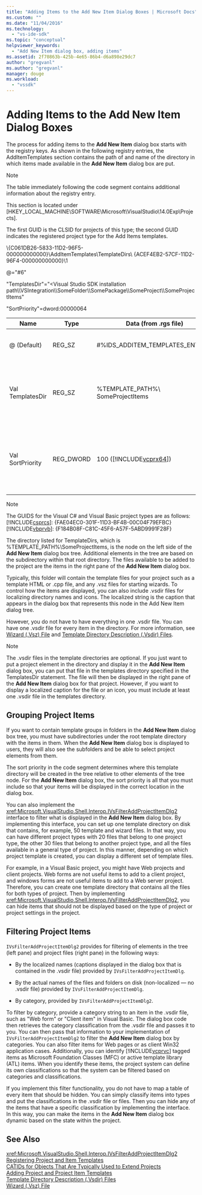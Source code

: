 ```yaml
---
title: "Adding Items to the Add New Item Dialog Boxes | Microsoft Docs"
ms.custom: ""
ms.date: "11/04/2016"
ms.technology: 
  - "vs-ide-sdk"
ms.topic: "conceptual"
helpviewer_keywords: 
  - "Add New Item dialog box, adding items"
ms.assetid: 2f70863b-425b-4e65-86b4-d6a898e29dc7
author: "gregvanl"
ms.author: "gregvanl"
manager: douge
ms.workload: 
  - "vssdk"
---
```

# Adding Items to the Add New Item Dialog Boxes
The process for adding items to the **Add New Item** dialog box starts with the registry keys. As shown in the following registry entries, the AddItemTemplates section contains the path of and name of the directory in which items made available in the **Add New Item** dialog box are put.  
  
> [!NOTE]
>  The table immediately following the code segment contains additional information about the registry entry.  
  
 This section is located under [HKEY_LOCAL_MACHINE\SOFTWARE\Microsoft\VisualStudio\14.0Exp\Projects].  
  
 The first GUID is the CLSID for projects of this type; the second GUID indicates the registered project type for the Add Items templates.  
  
 \\{C061DB26-5833-11D2-96F5-000000000000}\AddItemTemplates\TemplateDirs\ {ACEF4EB2-57CF-11D2-96F4-000000000000}\1  
  
 @="#6"  
  
 "TemplatesDir"="\<Visual Studio SDK installation path\\\VSIntegration\\\SomeFolder\\\SomePackage\\\SomeProject\\\SomeProjectItems"  
  
 "SortPriority"=dword:00000064  
  
|Name|Type|Data (from .rgs file)|Description|  
|----------|----------|-----------------------------|-----------------|  
|@ (Default)|REG_SZ|#%IDS_ADDITEM_TEMPLATES_ENTRY%|Resource ID for **Add Item** templates.|  
|Val TemplatesDir|REG_SZ|%TEMPLATE_PATH%\ SomeProjectItems|Path of the project items displayed in the dialog for the **Add New Item** wizard.|  
|Val SortPriority|REG_DWORD|100 ([!INCLUDE[vcprx64](../../extensibility/internals/includes/vcprx64_md.md)])|Determines the sort order in the tree node of files displayed in the **Add New Item** dialog box.|  
  
> [!NOTE]
>  The GUIDS for the Visual C# and Visual Basic project types are as follows:[!INCLUDE[csprcs](../../data-tools/includes/csprcs_md.md)]: {FAE04EC0-301F-11D3-BF4B-00C04F79EFBC}[!INCLUDE[vbprvb](../../code-quality/includes/vbprvb_md.md)]: {F184B08F-C81C-45F6-A57F-5ABD9991F28F}  
  
 The directory listed for TemplateDirs, which is %TEMPLATE_PATH%\SomeProjectItems, is the node on the left side of the **Add New Item** dialog box tree. Additional elements in the tree are based on the subdirectory within that root directory. The files available to be added to the project are the items in the right pane of the **Add New Item** dialog box.  
  
 Typically, this folder will contain the template files for your project such as a template HTML or .cpp file, and any .vsz files for starting wizards. To control how the items are displayed, you can also include .vsdir files for localizing directory names and icons. The localized string is the caption that appears in the dialog box that represents this node in the Add New Item dialog tree.  
  
 However, you do not have to have everything in one .vsdir file. You can have one .vsdir file for every item in the directory. For more information, see [Wizard (.Vsz) File](../../extensibility/internals/wizard-dot-vsz-file.md) and [Template Directory Description (.Vsdir) Files](../../extensibility/internals/template-directory-description-dot-vsdir-files.md).  
  
> [!NOTE]
>  The .vsdir files in the template directories are optional. If you just want to put a project element in the directory and display it in the **Add New Item** dialog box, you can put that file in the templates directory specified in the TemplatesDir statement. The file will then be displayed in the right pane of the **Add New Item** dialog box for that project. However, if you want to display a localized caption for the file or an icon, you must include at least one .vsdir file in the templates directory.  
  
## Grouping Project Items  
 If you want to contain template groups in folders in the **Add New Item** dialog box tree, you must have subdirectories under the root template directory with the items in them. When the **Add New Item** dialog box is displayed to users, they will also see the subfolders and be able to select project elements from them.  
  
 The sort priority in the code segment determines where this template directory will be created in the tree relative to other elements of the tree node. For the **Add New Item** dialog box, the sort priority is all that you must include so that your items will be displayed in the correct location in the dialog box.  
  
 You can also implement the <xref:Microsoft.VisualStudio.Shell.Interop.IVsFilterAddProjectItemDlg2> interface to filter what is displayed in the **Add New Item** dialog box. By implementing this interface, you can set up one template directory on disk that contains, for example, 50 template and wizard files. In that way, you can have different project types with 20 files that belong to one project type, the other 30 files that belong to another project type, and all the files available in a general type of project. In this manner, depending on which project template is created, you can display a different set of template files.  
  
 For example, in a Visual Basic project, you might have Web projects and client projects. Web forms are not useful items to add to a client project, and windows forms are not useful items to add to a Web server project. Therefore, you can create one template directory that contains all the files for both types of project. Then by implementing <xref:Microsoft.VisualStudio.Shell.Interop.IVsFilterAddProjectItemDlg2>, you can hide items that should not be displayed based on the type of project or project settings in the project.  
  
## Filtering Project Items  
 `IVsFilterAddProjectItemDlg2` provides for filtering of elements in the tree (left pane) and project files (right pane) in the following ways:  
  
-   By the localized names (captions displayed in the dialog box that is contained in the .vsdir file) provided by `IVsFilterAddProjectItemDlg`.  
  
-   By the actual names of the files and folders on disk (non-localized — no .vsdir file) provided by `IVsFilterAddProjectItemDlg`.  
  
-   By category, provided by `IVsFilterAddProjectItemDlg2`.  
  
 To filter by category, provide a category string to an item in the .vsdir file, such as "Web form" or "Client item" in Visual Basic. The dialog box code then retrieves the category classification from the .vsdir file and passes it to you. You can then pass that information to your implementation of `IVsFilterAddProjectItemDlg2` to filter the **Add New Item** dialog box by categories. You can also filter items for Web pages or as client Win32 application cases. Additionally, you can identify [!INCLUDE[vcprvc](../../code-quality/includes/vcprvc_md.md)] tagged items as Microsoft Foundation Classes (MFC) or active template library (ATL) items. When you identify these items, the project system can define its own classifications so that the system can be filtered based on categories and classifications.  
  
 If you implement this filter functionality, you do not have to map a table of every item that should be hidden. You can simply classify items into types and put the classifications in the .vsdir file or files. Then you can hide any of the items that have a specific classification by implementing the interface. In this way, you can make the items in the **Add New Item** dialog box dynamic based on the state within the project.  
  
## See Also  
 <xref:Microsoft.VisualStudio.Shell.Interop.IVsFilterAddProjectItemDlg2>   
 [Registering Project and Item Templates](../../extensibility/internals/registering-project-and-item-templates.md)   
 [CATIDs for Objects That Are Typically Used to Extend Projects](../../extensibility/internals/catids-for-objects-that-are-typically-used-to-extend-projects.md)   
 [Adding Project and Project Item Templates](../../extensibility/internals/adding-project-and-project-item-templates.md)   
 [Template Directory Description (.Vsdir) Files](../../extensibility/internals/template-directory-description-dot-vsdir-files.md)   
 [Wizard (.Vsz) File](../../extensibility/internals/wizard-dot-vsz-file.md)